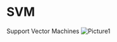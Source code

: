 # SVM
Support Vector Machines
![Picture1](https://user-images.githubusercontent.com/48366381/115832441-27e68d00-a428-11eb-9334-b519f46f4798.png)
